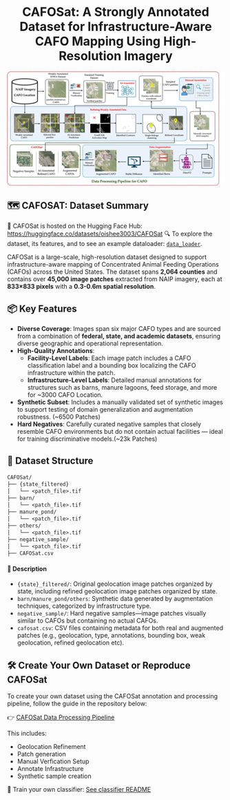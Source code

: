 <h1 align="center">CAFOSat: A Strongly Annotated Dataset for Infrastructure-Aware CAFO Mapping Using High-Resolution Imagery</h1>

![CAFOSat Overview](figures/Cafo_Pipeline_1.jpg)


## 🗺️ CAFOSAT: Dataset Summary
🔗 CAFOSat is hosted on the Hugging Face Hub: https://huggingface.co/datasets/oishee3003/CAFOSat
🔍 To explore the dataset, its features, and to see an example dataloader: [`data_loader`](https://github.com/oishee-hoque/CAFOSat/tree/main/data_loader).

CAFOSat is a large-scale, high-resolution dataset designed to support infrastructure-aware mapping of Concentrated Animal Feeding Operations (CAFOs) across the United States. The dataset spans **2,064 counties** and contains over **45,000 image patches** extracted from NAIP imagery, each at **833×833 pixels** with a **0.3-0.6m spatial resolution**.

## 📦 Key Features

- **Diverse Coverage**: Images span six major CAFO types and are sourced from a combination of **federal, state, and academic datasets**, ensuring diverse geographic and operational representation.
- **High-Quality Annotations**:
  - **Facility-Level Labels**: Each image patch includes a CAFO classification label and a bounding box localizing the CAFO infrastructure within the patch.
  - **Infrastructure-Level Labels**: Detailed manual annotations for structures such as barns, manure lagoons, feed storage, and more for ~3000 CAFO Location.
- **Synthetic Subset**: Includes a manually validated set of synthetic images to support testing of domain generalization and augmentation robustness. (~6500 Patches)
- **Hard Negatives**: Carefully curated negative samples that closely resemble CAFO environments but do not contain actual facilities — ideal for training discriminative models.(~23k Patches)


## 📁 Dataset Structure

```text
CAFOSat/
├── {state_filtered}
│   └── <patch_file>.tif
├── barn/
│   └── <patch_file>.tif
├── manure_pond/
│   └── <patch_file>.tif
├── others/
│   └── <patch_file>.tif
├── negative_sample/
│   └── <patch_file>.tif
├── CAFOSat.csv
```

#### 📝 Description

- `{state}_filtered/`: Original geolocation image patches organized by state, including refined geolocation image patches organized by state.
- `barn/manure_pond/others`: Synthetic data generated by augmentation techniques, categorized by infrastructure type.
- `negative_sample/`: Hard negative samples—image patches visually similar to CAFOs but containing no actual CAFOs.
- `cafosat.csv`: CSV files containing metadata for both real and augmented patches (e.g., geolocation, type, annotations, bounding box, weak geolocation, refined geolocation etc).


## 🛠️ Create Your Own Dataset or Reproduce CAFOSat

To create your own dataset using the CAFOSat annotation and processing pipeline, follow the guide in the repository below:

👉 [CAFOSat Data Processing Pipeline](https://github.com/oishee-hoque/CAFOSat/tree/main/data_prcosessing)

This includes:
- Geolocation Refinement
- Patch generation  
- Manual Verfication Setup  
- Annotate Infrastructure 
- Synthetic sample creation

🧠 Train your own classifier: [See classifier README](classifier/README.md)